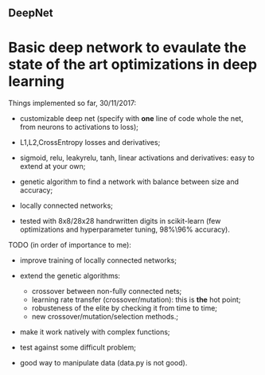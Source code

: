 ## DeepNet
# Basic deep network to evaulate the state of the art optimizations in deep learning

Things implemented so far, 30/11/2017:

- customizable deep net (specify with **one** line of code whole the net, from neurons to activations to loss);

- L1,L2,CrossEntropy losses and derivatives;

- sigmoid, relu, leakyrelu, tanh, linear activations and derivatives: easy to extend at your own;

- genetic algorithm to find a network with balance between size and accuracy;

- locally connected networks;

- tested with 8x8/28x28 handrwritten digits in scikit-learn (few optimizations and hyperparameter tuning, 98%\96% accuracy).


TODO (in order of importance to me):

- improve training of locally connected networks;

- extend the genetic algorithms:
  - crossover between non-fully connected nets;
  - learning rate transfer (crossover/mutation): this is **the** hot point;
  - robusteness of the elite by checking it from time to time;
  - new crossover/mutation/selection methods.;

- make it work natively with complex functions;

- test against some difficult problem;

- good way to manipulate data (data.py is not good).
